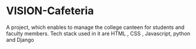# VISION-Cafeteria
A project, which enables to manage the college canteen for students and faculty members. Tech stack used in it are HTML , CSS , Javascript, python and Django
